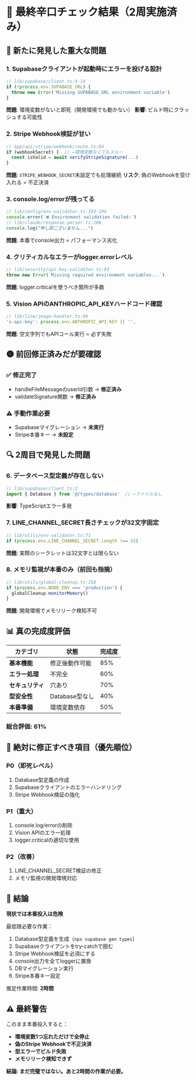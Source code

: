 # 🚨 最終辛口チェック結果（2周実施済み）

## 🔴 新たに発見した重大な問題

### 1. **Supabaseクライアントが起動時にエラーを投げる設計**
```typescript
// lib/supabase/client.ts:4-14
if (!process.env.SUPABASE_URL) {
  throw new Error('Missing SUPABASE_URL environment variable')
}
```
**問題**: 環境変数がないと即死（開発環境でも動かない）
**影響**: ビルド時にクラッシュする可能性

### 2. **Stripe Webhook検証が甘い**
```typescript
// app/api/stripe/webhook/route.ts:84
if (webhookSecret) {  // ←環境変数なくてもスルー
  const isValid = await verifyStripeSignature(...)
}
```
**問題**: `STRIPE_WEBHOOK_SECRET`未設定でも処理継続
**リスク**: 偽のWebhookを受け入れる = 不正決済

### 3. **console.log/errorが残ってる**
```typescript
// lib/config/env-validator.ts:193-194
console.error('❌ Environment validation failed:')
// lib/claude/response-parser.ts:266
console.log("申し訳ございません...")
```
**問題**: 本番でconsole出力 = パフォーマンス劣化

### 4. **クリティカルなエラーがlogger.errorレベル**
```typescript
// lib/security/api-key-validator.ts:93
throw new Error(`Missing required environment variables...`)
```
**問題**: logger.criticalを使うべき箇所が多数

### 5. **Vision APIのANTHROPIC_API_KEYハードコード確認**
```typescript
// lib/line/image-handler.ts:96
'x-api-key': process.env.ANTHROPIC_API_KEY || '',
```
**問題**: 空文字列でもAPIコール実行 = 必ず失敗

## 🟡 前回修正済みだが要確認

### ✅ 修正完了
- handleFileMessageのuserId引数 → **修正済み**
- validateSignature関数 → **修正済み**

### ⚠️ 手動作業必要
- Supabaseマイグレーション → **未実行**
- Stripe本番キー → **未設定**

## 🔍 2周目で発見した問題

### 6. **データベース型定義が存在しない**
```typescript
// lib/supabase/client.ts:2
import { Database } from '@/types/database'  // ←ファイルなし
```
**影響**: TypeScriptエラー多発

### 7. **LINE_CHANNEL_SECRET長さチェックが32文字固定**
```typescript
// lib/utils/env-validator.ts:71
if (process.env.LINE_CHANNEL_SECRET.length !== 32)
```
**問題**: 実際のシークレットは32文字とは限らない

### 8. **メモリ監視が本番のみ（前回も指摘）**
```typescript
// lib/utils/global-cleanup.ts:158
if (process.env.NODE_ENV === 'production') {
  globalCleanup.monitorMemory()
}
```
**問題**: 開発環境でメモリリーク検知不可

## 📊 真の完成度評価

| カテゴリ | 状態 | 完成度 |
|---------|------|--------|
| **基本機能** | 修正後動作可能 | 85% |
| **エラー処理** | 不完全 | 60% |
| **セキュリティ** | 穴あり | 70% |
| **型安全性** | Database型なし | 40% |
| **本番準備** | 環境変数依存 | 50% |

### 総合評価: **61%**

## 🚨 絶対に修正すべき項目（優先順位）

### P0（即死レベル）
1. Database型定義の作成
2. Supabaseクライアントのエラーハンドリング
3. Stripe Webhook検証の強化

### P1（重大）
1. console.log/errorの削除
2. Vision APIのエラー処理
3. logger.criticalの適切な使用

### P2（改善）
1. LINE_CHANNEL_SECRET検証の修正
2. メモリ監視の開発環境対応

## 📝 結論

**現状では本番投入は危険**

最低限必要な作業：
1. Database型定義を生成（`npx supabase gen types`）
2. Supabaseクライアントをtry-catchで囲む
3. Stripe Webhook検証を必須にする
4. console出力を全てloggerに置換
5. DBマイグレーション実行
6. Stripe本番キー設定

推定作業時間: **2時間**

## ⚠️ 最終警告

このまま本番投入すると：
- **環境変数1つ忘れただけで全停止**
- **偽のStripe Webhookで不正決済**
- **型エラーでビルド失敗**
- **メモリリーク検知できず**

**結論: まだ完璧ではない。あと2時間の作業が必要。**